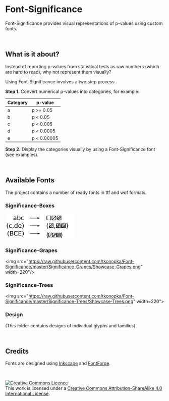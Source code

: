 # Font-Significance

Font-Significance provides visual representations of p-values using custom fonts. 

&nbsp;

## What is it about?

Instead of reporting p-values from statistical tests as raw numbers (which are hard to read), why not 
represent them visually?

Using Font-Significance involves a two step process.

**Step 1.** Convert numerical p-values into categories, for example:

| Category | p-value |
|----------| ------- |
a | p >= 0.05 |
b | p < 0.05 |
c | p < 0.005 |
d | p < 0.0005 |
e | p < 0.00005 |

**Step 2.** Display the categories visually by using a Font-Significance font (see examples).

&nbsp;

## Available Fonts

The project contains a number of ready fonts in ttf and wof formats. 


### Significance-Boxes

<img src="https://raw.githubusercontent.com/tkonopka/Font-Significance/master/Significance-Boxes/Showcase-Boxes.png"  width="220"/>

### Significance-Grapes

<img src="https://raw.githubusercontent.com/tkonopka/Font-Significance/master/Significance-Grapes/Showcase-Grapes.png" width=220"/>

### Significance-Trees

<img src="https://raw.githubusercontent.com/tkonopka/Font-Significance/master/Significance-Trees/Showcase-Trees.png" width=220">


### Design

(This folder contains designs of individual glyphs and families)


&nbsp;

## Credits

Fonts are designed using [Inkscape](https://inkscape.org) and [FontForge](https://fontforge.github.io/).

&nbsp;

<a rel="license" href="http://creativecommons.org/licenses/by-sa/4.0/"><img alt="Creative Commons Licence" style="border-width:0" src="https://i.creativecommons.org/l/by-sa/4.0/88x31.png" /></a><br />This work is licensed under a <a rel="license" href="http://creativecommons.org/licenses/by-sa/4.0/">Creative Commons Attribution-ShareAlike 4.0 International License</a>.

&nbsp;
